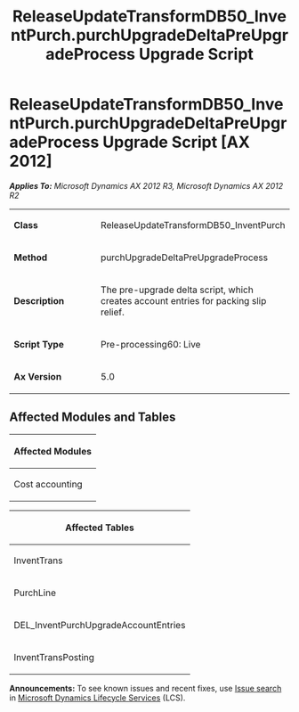 ﻿---
title: ReleaseUpdateTransformDB50_InventPurch.purchUpgradeDeltaPreUpgradeProcess Upgrade Script
TOCTitle: ReleaseUpdateTransformDB50_InventPurch.purchUpgradeDeltaPreUpgradeProcess Upgrade Script
ms:assetid: 3de24748-e046-d53d-7f7d-2b94ea001e09
ms:mtpsurl: https://msdn.microsoft.com/en-us/library/JJ718748(v=AX.60)
ms:contentKeyID: 49707791
ms.date: 05/18/2015
mtps_version: v=AX.60
---

# ReleaseUpdateTransformDB50\_InventPurch.purchUpgradeDeltaPreUpgradeProcess Upgrade Script [AX 2012]


_**Applies To:** Microsoft Dynamics AX 2012 R3, Microsoft Dynamics AX 2012 R2_

<table>
<colgroup>
<col style="width: 50%" />
<col style="width: 50%" />
</colgroup>
<tbody>
<tr class="odd">
<td><p><strong>Class</strong></p></td>
<td><p>ReleaseUpdateTransformDB50_InventPurch</p></td>
</tr>
<tr class="even">
<td><p><strong>Method</strong></p></td>
<td><p>purchUpgradeDeltaPreUpgradeProcess</p></td>
</tr>
<tr class="odd">
<td><p><strong>Description</strong></p></td>
<td><p>The pre-upgrade delta script, which creates account entries for packing slip relief.</p></td>
</tr>
<tr class="even">
<td><p><strong>Script Type</strong></p></td>
<td><p>Pre-processing60: Live</p></td>
</tr>
<tr class="odd">
<td><p><strong>Ax Version</strong></p></td>
<td><p>5.0</p></td>
</tr>
</tbody>
</table>


## Affected Modules and Tables

<table>
<colgroup>
<col style="width: 100%" />
</colgroup>
<thead>
<tr class="header">
<th><p>Affected Modules</p></th>
</tr>
</thead>
<tbody>
<tr class="odd">
<td><p>Cost accounting</p></td>
</tr>
</tbody>
</table>


<table>
<colgroup>
<col style="width: 100%" />
</colgroup>
<thead>
<tr class="header">
<th><p>Affected Tables</p></th>
</tr>
</thead>
<tbody>
<tr class="odd">
<td><p>InventTrans</p></td>
</tr>
<tr class="even">
<td><p>PurchLine</p></td>
</tr>
<tr class="odd">
<td><p>DEL_InventPurchUpgradeAccountEntries</p></td>
</tr>
<tr class="even">
<td><p>InventTransPosting</p></td>
</tr>
</tbody>
</table>

  
**Announcements:** To see known issues and recent fixes, use [Issue search](http://go.microsoft.com/fwlink/?linkid=389258) in [Microsoft Dynamics Lifecycle Services](http://go.microsoft.com/fwlink/?linkid=306505) (LCS).

